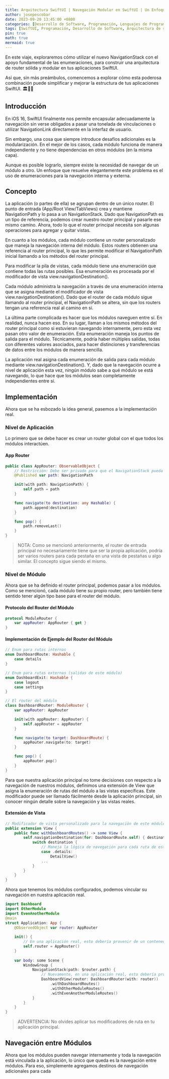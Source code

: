 ```yaml
---
title: Arquitectura SwiftUI | Navegación Modular en SwiftUI | Un Enfoque Modular con Enumeraciones y Routers
author: josepescobar
date: 2023-09-20 13:45:00 +0800
categories: [Desarrollo de Software, Programación, Lenguajes de Programación]
tags: [SwiftUI, Programación, Desarrollo de Software, Arquitectura de software]
pin: true
math: true
mermaid: true
---
```


En este viaje, exploraremos cómo utilizar el nuevo NavigationStack con el apoyo fundamental de las enumeraciones, para construir una arquitectura de router sólida y modular en tus aplicaciones SwiftUI.

Así que, sin más preámbulos, comencemos a explorar cómo esta poderosa combinación puede simplificar y mejorar la estructura de tus aplicaciones SwiftUI. 🏛️🚀💡

## Introducción
En iOS 16, SwiftUI finalmente nos permite encapsular adecuadamente la navegación sin verse obligados a pasar una tonelada de vinculaciones o utilizar NavigationLink directamente en la interfaz de usuario.

Sin embargo, una cosa que siempre introduce desafíos adicionales es la modularización. En el mejor de los casos, cada módulo funciona de manera independiente y no tiene dependencias en otros módulos (en la misma capa).

Aunque es posible lograrlo, siempre existe la necesidad de navegar de un módulo a otro. Un enfoque que resuelve elegantemente este problema es el uso de enumeraciones para la navegación interna y externa.

## Concepto
La aplicación (o partes de ella) se agrupan dentro de un único router. El punto de entrada (App/Root View/TabViews) crea y mantiene NavigationPath y lo pasa a un NavigationStack. Dado que NavigationPath es un tipo de referencia, podemos crear nuestro router principal y pasarle ese mismo camino. Ahora, todo lo que el router principal necesita son algunas operaciones para agregar y quitar vistas.

En cuanto a los módulos, cada módulo contiene un router personalizado que maneja la navegación interna del módulo. Estos routers obtienen una referencia al router principal, lo que les permite modificar el NavigationPath inicial llamando a los métodos del router principal.

Para modificar la pila de vistas, cada módulo tiene una enumeración que contiene todas las rutas posibles. Esa enumeración es procesada por el modificador de vista view.navigationDestination().

Cada módulo administra la navegación a través de una enumeración interna que se asigna mediante el modificador de vista view.navigationDestination(). Dado que el router de cada módulo sigue llamando al router principal, el NavigationPath se altera, sin que los routers tengan una referencia real al camino en sí.

La última parte complicada es hacer que los módulos naveguen entre sí. En realidad, nunca hacen eso. En su lugar, llaman a los mismos métodos del router principal como si estuvieran navegando internamente, pero esta vez pasan otro valor de enumeración. Esta enumeración maneja los puntos de salida para el módulo. Técnicamente, podría haber múltiples salidas, todas con diferentes valores asociados, para hacer distinciones y transferencias de datos entre los módulos de manera sencilla.

La aplicación real asigna cada enumeración de salida para cada módulo mediante view.navigationDestination(). Y, dado que la navegación ocurre a nivel de aplicación esta vez, ningún módulo sabe a qué módulo se está navegando, lo que hace que los módulos sean completamente independientes entre sí.

## Implementación
Ahora que se ha esbozado la idea general, pasemos a la implementación real.

### Nivel de Aplicación
Lo primero que se debe hacer es crear un router global con el que todos los módulos interactúen.

#### App Router
```swift
public class AppRouter: ObservableObject {
    // Restricción: Debe ser privado para que el NavigationStack pueda vincularse a él
    @Published var path: NavigationPath

    init(with path: NavigationPath) {
        self.path = path
    }

    func navigate(to destination: any Hashable) {
        path.append(destination)
    }

    func pop() {
        path.removeLast()
    }
}
```

> NOTA: Como se mencionó anteriormente, el router de entrada principal no necesariamente tiene que ser la propia aplicación, podría ser varios routers para cada pestaña en una vista de pestañas u algo similar. El concepto sigue siendo el mismo.

### Nivel de Módulo
Ahora que se ha definido el router principal, podemos pasar a los módulos. Como se mencionó, cada módulo tiene su propio router, pero también tiene sentido tener algún tipo base para el router del módulo.

#### Protocolo del Router del Módulo
```swift
protocol ModuleRouter {
    var appRouter: AppRouter { get }
}
```

#### Implementación de Ejemplo del Router del Módulo
```swift
// Enum para rutas internas
enum DashboardRoute: Hashable {
    case details
}

// Enum para rutas externas (salidas de este módulo)
enum DashboardExit: Hashable {
    case logout
    case settings
}

// El router del módulo
class DashboardRouter: ModuleRouter {
    var appRouter: AppRouter

    init(with appRouter: AppRouter) {
        self.appRouter = appRouter
    }

    func navigate(to target: DashboardRoute) {
        appRouter.navigate(to: target)
    }

    func pop() {
        appRouter.pop()
    }
}
```

Para que nuestra aplicación principal no tome decisiones con respecto a la navegación de nuestros módulos, definimos una extensión de View que asigna la enumeración de rutas del módulo a las vistas específicas. Este modificador puede ser llamado fácilmente desde la aplicación principal, sin conocer ningún detalle sobre la navegación y las vistas reales.

#### Extensión de Vista
```swift
// Modificador de vista personalizado para la navegación de este módulo
public extension View {
    public func withDashboardRoutes() -> some View {
        self.navigationDestination(for: DashboardRoute.self) { destination in
            switch destination {
                // Maneja la lógica de navegación para cada ruta de este módulo
                case .details:
                    DetailView()
                ...
            }
        }
    }
}
```

Ahora que tenemos los módulos configurados, podemos vincular su navegación en nuestra aplicación real.

```swift
import Dashboard
import OtherModule
import EvenAnotherModule
@main
struct Application: App {
    @ObservedObject var router: AppRouter
    
    init() {
        // En una aplicación real, esto debería provenir de un contenedor de inyección de dependencias (DI).
        self.router = AppRouter()
    }
    
    var body: some Scene {
        WindowGroup {
            NavigationStack(path: $router.path) {
                // Nuevamente, en una aplicación real, esto debería provenir de un contenedor de inyección de dependencias (DI).
                DashboardView(router: DashboardRouter(with: router)) 
                    .withDashboardRoutes()
                    .withOtherModuleRoutes()
                    .withEvenAnotherModuleRoutes()
            }
        }
    }
}
```

> ADVERTENCIA: No olvides aplicar tus modificadores de ruta en tu aplicación principal.

## Navegación entre Módulos
Ahora que los módulos pueden navegar internamente y toda la navegación está vinculada a la aplicación, lo único que queda es la navegación entre módulos. Para eso, simplemente agregamos destinos de navegación adicionales para cada
